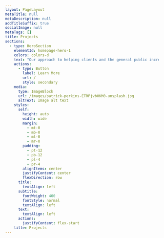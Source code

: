 ```yaml
---
layout: PageLayout
metaTitle: null
metaDescription: null
addTitleSuffix: true
socialImage: null
metaTags: []
title: Projects
sections:
  - type: HeroSection
    elementId: homepage-hero-1
    colors: colors-d
    text: "Our approach to helping clients and the general public increase their corporate security and compliance. \_These projects range from micro to macro size; and are a snapshot of some of the aids we use in our approach towards helping our clients achieve their goals and exceed beyond their expectations.\n"
    actions:
      - type: Button
        label: Learn More
        url: /
        style: secondary
    media:
      type: ImageBlock
      url: /images/patrick-perkins-ETRPjvb0KM0-unsplash.jpg
      altText: Image alt text
    styles:
      self:
        height: auto
        width: wide
        margin:
          - mt-0
          - mb-0
          - ml-0
          - mr-0
        padding:
          - pt-12
          - pb-12
          - pl-4
          - pr-4
        alignItems: center
        justifyContent: center
        flexDirection: row
      title:
        textAlign: left
      subtitle:
        fontWeight: 400
        fontStyle: normal
        textAlign: left
      text:
        textAlign: left
      actions:
        justifyContent: flex-start
    title: Projects
---
```

